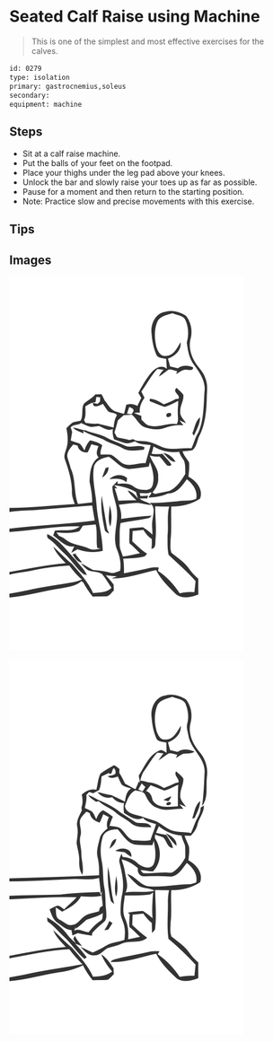# Seated Calf Raise using Machine

> This is one of the simplest and most effective exercises for the calves.

``` 
id: 0279 
type: isolation 
primary: gastrocnemius,soleus 
secondary:  
equipment: machine 
``` 


## Steps


 - Sit at a calf raise machine.
 - Put the balls of your feet on the footpad.
 - Place your thighs under the leg pad above your knees.
 - Unlock the bar and slowly raise your toes up as far as possible.
 - Pause for a moment and then return to the starting position.
 - Note: Practice slow and precise movements with this exercise.

## Tips



## Images

![](./../svg/0279-relaxation.svg "")

![](./../svg/0279-tension.svg "")

